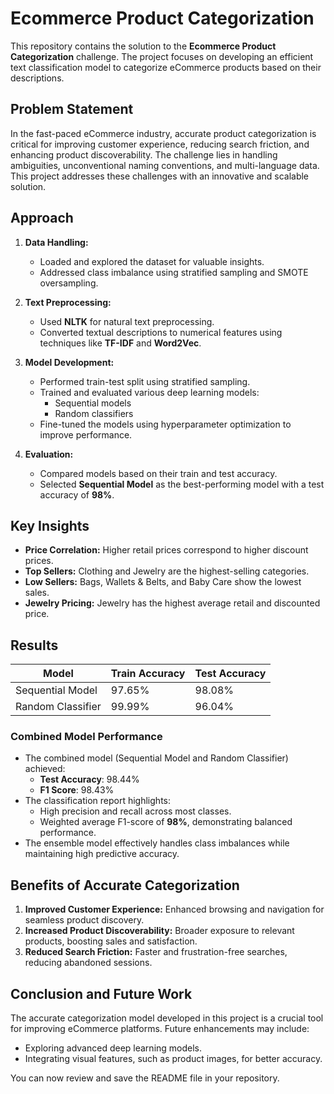 # Ecommerce Product Categorization

This repository contains the solution to the **Ecommerce Product Categorization** challenge. The project focuses on developing an efficient text classification model to categorize eCommerce products based on their descriptions.

## Problem Statement

In the fast-paced eCommerce industry, accurate product categorization is critical for improving customer experience, reducing search friction, and enhancing product discoverability. The challenge lies in handling ambiguities, unconventional naming conventions, and multi-language data. This project addresses these challenges with an innovative and scalable solution.

## Approach

1. **Data Handling:**
   - Loaded and explored the dataset for valuable insights.
   - Addressed class imbalance using stratified sampling and SMOTE oversampling.
   
2. **Text Preprocessing:**
   - Used **NLTK** for natural text preprocessing.
   - Converted textual descriptions to numerical features using techniques like **TF-IDF** and **Word2Vec**.
   
3. **Model Development:**
   - Performed train-test split using stratified sampling.
   - Trained and evaluated various deep learning models:
     - Sequential models
     - Random classifiers
   - Fine-tuned the models using hyperparameter optimization to improve performance.

4. **Evaluation:**
   - Compared models based on their train and test accuracy.
   - Selected **Sequential Model** as the best-performing model with a test accuracy of **98%**.

## Key Insights

- **Price Correlation:** Higher retail prices correspond to higher discount prices.
- **Top Sellers:** Clothing and Jewelry are the highest-selling categories.
- **Low Sellers:** Bags, Wallets & Belts, and Baby Care show the lowest sales.
- **Jewelry Pricing:** Jewelry has the highest average retail and discounted price.

## Results

| Model                | Train Accuracy | Test Accuracy |
|----------------------|----------------|---------------|
| Sequential Model     | 97.65%         | 98.08%        |
| Random Classifier    | 99.99%         | 96.04%        |

### Combined Model Performance

- The combined model (Sequential Model and Random Classifier) achieved:
  - **Test Accuracy**: 98.44%
  - **F1 Score**: 98.43%
- The classification report highlights:
  - High precision and recall across most classes.
  - Weighted average F1-score of **98%**, demonstrating balanced performance.
- The ensemble model effectively handles class imbalances while maintaining high predictive accuracy.

## Benefits of Accurate Categorization

1. **Improved Customer Experience:** Enhanced browsing and navigation for seamless product discovery.
2. **Increased Product Discoverability:** Broader exposure to relevant products, boosting sales and satisfaction.
3. **Reduced Search Friction:** Faster and frustration-free searches, reducing abandoned sessions.

## Conclusion and Future Work

The accurate categorization model developed in this project is a crucial tool for improving eCommerce platforms. Future enhancements may include:
- Exploring advanced deep learning models.
- Integrating visual features, such as product images, for better accuracy.

You can now review and save the README file in your repository.
